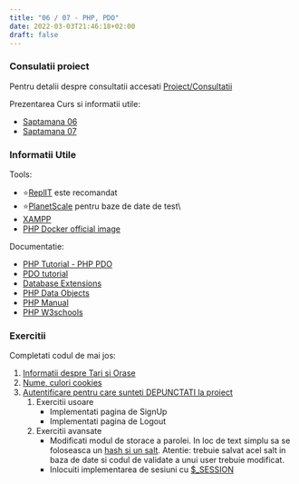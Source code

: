 ```yaml
---
title: "06 / 07 - PHP, PDO"
date: 2022-03-03T21:46:18+02:00
draft: false
---
```


### Consulatii proiect 

Pentru detalii despre consultatii accesati [Proiect/Consultatii](TBD)


Prezentarea Curs si informatii utile:

* [Saptamana 06](https://profs.info.uaic.ro/~busaco/teach/courses/web/web-film.html#week6)
* [Saptamana 07](https://profs.info.uaic.ro/~busaco/teach/courses/web/web-film.html#week7)


### Informatii Utile

Tools:

    
* ⭐[ReplIT](https://replit.com/) este recomandat
* ⭐[PlanetScale](https://planetscale.com/) pentru baze de date de test\
* [XAMPP](https://www.apachefriends.org/ro/index.html)
* [PHP Docker official image](https://hub.docker.com/_/php)

Documentatie:

* [PHP Tutorial - PHP PDO](https://www.phptutorial.net/php-pdo/)
* [PDO tutorial](https://phpdelusions.net/pdo)
* [Database Extensions](https://www.php.net/manual/en/refs.database.php)
* [PHP Data Objects](https://www.php.net/manual/en/book.pdo.php)
* [PHP Manual](https://www.php.net/manual/en/index.php)
* [PHP W3schools](https://www.w3schools.com/php/)


### Exercitii

Completati codul de mai jos:

1. [Informatii despre Tari si Orase](https://replit.com/@StefanGordin/World#index.php)
2. [Nume, culori cookies](https://replit.com/@MateiMicu1/cookies#index.php)
3. [Autentificare pentru care sunteti DEPUNCTATI la proiect](https://replit.com/@MateiMicu1/Autentificare#login_result.php)
    1. Exercitii usoare
        * Implementati pagina de SignUp
        * Implementati pagina de Logout
    2. Exercitii avansate
        * Modificati modul de storace a parolei. In loc de text simplu sa se foloseasca un [hash si un salt](https://www.php.net/manual/en/function.password-hash.php). Atentie: trebuie salvat acel salt in baza de date si codul de validate a unui user trebuie modificat.
        * Inlocuiti implementarea de sesiuni cu [$_SESSION](https://www.php.net/manual/en/reserved.variables.session.php)
